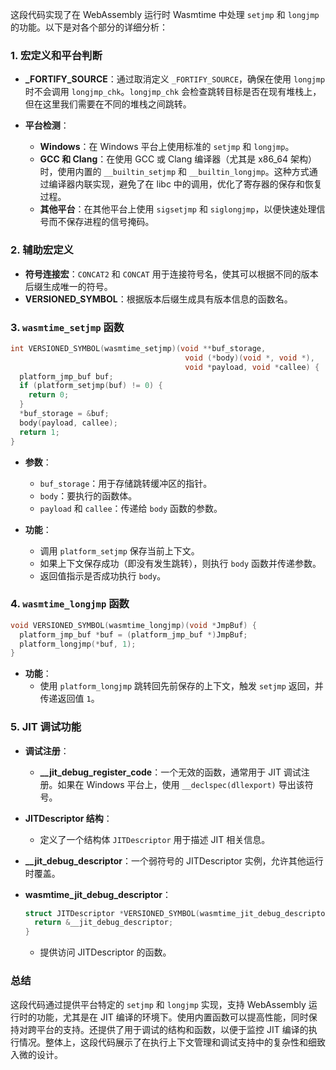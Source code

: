 这段代码实现了在 WebAssembly 运行时 Wasmtime 中处理 `setjmp` 和 `longjmp` 的功能。以下是对各个部分的详细分析：

### 1. 宏定义和平台判断

- **_FORTIFY_SOURCE**：通过取消定义 `_FORTIFY_SOURCE`，确保在使用 `longjmp` 时不会调用 `longjmp_chk`。`longjmp_chk` 会检查跳转目标是否在现有堆栈上，但在这里我们需要在不同的堆栈之间跳转。
  
- **平台检测**：
  - **Windows**：在 Windows 平台上使用标准的 `setjmp` 和 `longjmp`。
  - **GCC 和 Clang**：在使用 GCC 或 Clang 编译器（尤其是 x86_64 架构）时，使用内置的 `__builtin_setjmp` 和 `__builtin_longjmp`。这种方式通过编译器内联实现，避免了在 libc 中的调用，优化了寄存器的保存和恢复过程。
  - **其他平台**：在其他平台上使用 `sigsetjmp` 和 `siglongjmp`，以便快速处理信号而不保存进程的信号掩码。

### 2. 辅助宏定义

- **符号连接宏**：`CONCAT2` 和 `CONCAT` 用于连接符号名，使其可以根据不同的版本后缀生成唯一的符号。
- **VERSIONED_SYMBOL**：根据版本后缀生成具有版本信息的函数名。

### 3. `wasmtime_setjmp` 函数

```c
int VERSIONED_SYMBOL(wasmtime_setjmp)(void **buf_storage,
                                       void (*body)(void *, void *),
                                       void *payload, void *callee) {
  platform_jmp_buf buf;
  if (platform_setjmp(buf) != 0) {
    return 0;
  }
  *buf_storage = &buf;
  body(payload, callee);
  return 1;
}
```

- **参数**：
  - `buf_storage`：用于存储跳转缓冲区的指针。
  - `body`：要执行的函数体。
  - `payload` 和 `callee`：传递给 `body` 函数的参数。

- **功能**：
  - 调用 `platform_setjmp` 保存当前上下文。
  - 如果上下文保存成功（即没有发生跳转），则执行 `body` 函数并传递参数。
  - 返回值指示是否成功执行 `body`。

### 4. `wasmtime_longjmp` 函数

```c
void VERSIONED_SYMBOL(wasmtime_longjmp)(void *JmpBuf) {
  platform_jmp_buf *buf = (platform_jmp_buf *)JmpBuf;
  platform_longjmp(*buf, 1);
}
```

- **功能**：
  - 使用 `platform_longjmp` 跳转回先前保存的上下文，触发 `setjmp` 返回，并传递返回值 `1`。

### 5. JIT 调试功能

- **调试注册**：
  - **__jit_debug_register_code**：一个无效的函数，通常用于 JIT 调试注册。如果在 Windows 平台上，使用 `__declspec(dllexport)` 导出该符号。
  
- **JITDescriptor 结构**：
  - 定义了一个结构体 `JITDescriptor` 用于描述 JIT 相关信息。

- **__jit_debug_descriptor**：一个弱符号的 JITDescriptor 实例，允许其他运行时覆盖。

- **wasmtime_jit_debug_descriptor**：
  ```c
  struct JITDescriptor *VERSIONED_SYMBOL(wasmtime_jit_debug_descriptor)() {
    return &__jit_debug_descriptor;
  }
  ```
  - 提供访问 JITDescriptor 的函数。

### 总结

这段代码通过提供平台特定的 `setjmp` 和 `longjmp` 实现，支持 WebAssembly 运行时的功能，尤其是在 JIT 编译的环境下。使用内置函数可以提高性能，同时保持对跨平台的支持。还提供了用于调试的结构和函数，以便于监控 JIT 编译的执行情况。整体上，这段代码展示了在执行上下文管理和调试支持中的复杂性和细致入微的设计。